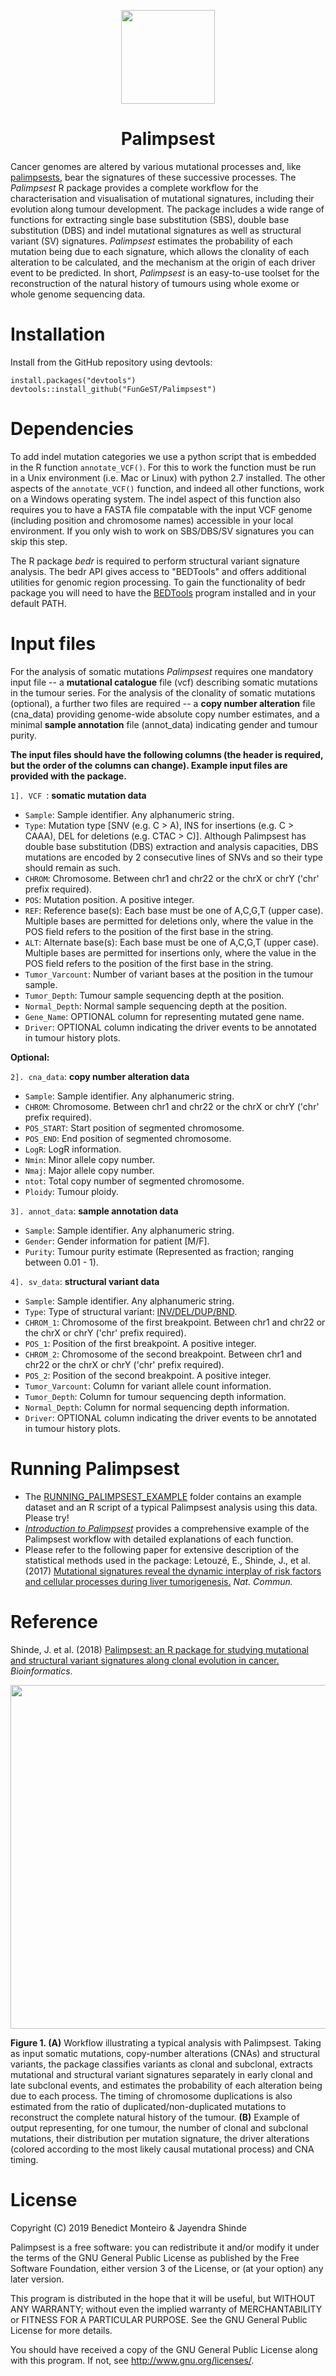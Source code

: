 <p align="center">
  <a href="https://github.com/FunGeST/Palimpsest">
    <img height="150" src="https://github.com/FunGeST/Palimpsest/blob/master/Files/Palimpsest.jpg">
  </a>
  <h1 align="center">Palimpsest</h1>
</p>

 Cancer genomes are altered by various mutational processes and, like [palimpsests](https://en.wikipedia.org/wiki/Palimpsest), bear the signatures of these successive processes. The _Palimpsest_ R package provides a complete workflow for the characterisation and visualisation of mutational signatures, including their evolution along tumour development. The package includes a wide range of functions for extracting single base substitution (SBS), double base substitution (DBS) and indel mutational signatures as well as structural variant (SV) signatures. _Palimpsest_ estimates the probability of each mutation being due to each signature, which allows the clonality of each alteration to be calculated, and the mechanism at the origin of each driver event to be predicted. In short, _Palimpsest_ is an easy-to-use toolset for the reconstruction of the natural history of tumours using whole exome or whole genome sequencing data. 

Installation
========
Install from the GitHub repository using devtools:

    install.packages("devtools")
    devtools::install_github("FunGeST/Palimpsest")

Dependencies
========
To add indel mutation categories we use a python script that is embedded in the R function `annotate_VCF()`. For this to work the function must be run in a Unix environment (i.e. Mac or Linux) with python 2.7 installed. The other aspects of the `annotate_VCF()` function, and indeed all other functions, work on a Windows operating system. The indel aspect of this function also requires you to have a FASTA file compatable with the input VCF genome (including position and chromosome names) accessible in your local environment. If you only wish to work on SBS/DBS/SV signatures you can skip this step.

The R package _bedr_ is required to perform structural variant signature analysis. The bedr API gives access to "BEDTools" and offers additional utilities for genomic region processing. To gain the functionality of bedr package you will need to have the [BEDTools](http://bedtools.readthedocs.io/en/latest/content/installation.html) program installed and in your default PATH.

Input files
========
For the analysis of somatic mutations _Palimpsest_ requires one mandatory input file -- a **mutational catalogue** file (vcf) describing somatic mutations in the tumour series. For the analysis of the clonality of somatic mutations (optional), a further two files are required -- a **copy number alteration** file (cna_data) providing genome-wide absolute copy number estimates, and a minimal **sample annotation** file (annot_data) indicating gender and tumour purity.

**The input files should have the following columns (the header is required, but the order of the columns can change). Example input files are provided with the package.**

`1]. VCF `: __somatic mutation data__

* `Sample`: Sample identifier. Any alphanumeric string.
* `Type`: Mutation type [SNV (e.g. C > A), INS for insertions (e.g. C > CAAA), DEL for deletions (e.g. CTAC > C)]. Although Palimpsest has double base substitution (DBS) extraction and analysis capacities, DBS mutations are encoded by 2 consecutive lines of SNVs and so their type should remain as such. 
* `CHROM`: Chromosome. Between chr1 and chr22 or the chrX or chrY ('chr' prefix required).
* `POS`: Mutation position. A positive integer.
* `REF`: Reference base(s): Each base must be one of A,C,G,T (upper case). Multiple bases are permitted for deletions only, where the value in the POS field refers to the position of the first base in the string.
* `ALT`: Alternate base(s): Each base must be one of A,C,G,T (upper case). Multiple bases are permitted for insertions only, where the value in the POS field refers to the position of the first base in the string.
* `Tumor_Varcount`: Number of variant bases at the position in the tumour sample.
* `Tumor_Depth`: Tumour sample sequencing depth at the position.
* `Normal_Depth`: Normal sample sequencing depth at the position.
* `Gene_Name`: OPTIONAL column for representing mutated gene name.
* `Driver`: OPTIONAL column indicating the driver events to be annotated in tumour history plots.

**Optional:**

`2]. cna_data`: __copy number alteration data__

* `Sample`: Sample identifier. Any alphanumeric string.
* `CHROM`: Chromosome. Between chr1 and chr22 or the chrX or chrY ('chr' prefix required).
* `POS_START`: Start position of segmented chromosome.
* `POS_END`: End position of segmented chromosome.
* `LogR`: LogR information.
* `Nmin`: Minor allele copy number.
* `Nmaj`: Major allele copy number.
* `ntot`: Total copy number of segmented chromosome.
* `Ploidy`: Tumour ploidy.

`3]. annot_data`: __sample annotation data__

* `Sample`: Sample identifier. Any alphanumeric string.
* `Gender`: Gender information for patient [M/F].
* `Purity`: Tumour purity estimate (Represented as fraction; ranging between 0.01 - 1).

`4]. sv_data`: __structural variant data__

* `Sample`: Sample identifier. Any alphanumeric string.
* `Type`: Type of structural variant: [INV/DEL/DUP/BND](https://samtools.github.io/hts-specs/VCFv4.1.pdf).
* `CHROM_1`: Chromosome of the first breakpoint. Between chr1 and chr22 or the chrX or chrY ('chr' prefix required).
* `POS_1`: Position of the first breakpoint. A positive integer.
* `CHROM_2`: Chromosome of the second breakpoint. Between chr1 and chr22 or the chrX or chrY ('chr' prefix required).
* `POS_2`: Position of the second breakpoint. A positive integer.
* `Tumor_Varcount`: Column for variant allele count information.
* `Tumor_Depth`: Column for tumour sequencing depth information.
* `Normal_Depth`: Column for normal sequencing depth information.
* `Driver`: OPTIONAL column indicating the driver events to be annotated in tumour history plots.


Running Palimpsest
================

* The [RUNNING_PALIMPSEST_EXAMPLE](https://github.com/FunGeST/Palimpsest/tree/master/RUNNING_PALIMPSEST_EXAMPLE) folder contains an example dataset and an R script of a typical Palimpsest analysis using this data. Please try!</br>
* [*Introduction to Palimpsest*](http://nbviewer.jupyter.org/github/FunGeST/Palimpsest/blob/master/Files/vignette_palimpsest_2.0.pdf) provides a comprehensive example of the Palimpsest workflow with detailed explanations of each function.</br> 
* Please refer to the following paper for extensive description of the statistical methods used in the package: Letouzé, E., Shinde, J., et al. (2017) [Mutational signatures reveal the dynamic interplay of risk factors and cellular processes during liver tumorigenesis.](https://www.nature.com/articles/s41467-017-01358-x) _Nat. Commun._

Reference
================

Shinde, J. et al. (2018) [Palimpsest: an R package for studying mutational and structural variant signatures along clonal evolution in cancer.](https://academic.oup.com/bioinformatics/advance-article/doi/10.1093/bioinformatics/bty388/4996591) _Bioinformatics_.


<p align="center">
  <a href="https://github.com/FunGeST/Palimpsest">
    <img height="550" src="https://github.com/FunGeST/Palimpsest/blob/master/Files/RUNNING_PALIMPSEST.png">
  </a>
</p>

**Figure 1. (A)** Workflow illustrating a typical analysis with Palimpsest. Taking as input somatic mutations, copy-number alterations (CNAs) and structural variants, the package classifies variants as clonal and subclonal, extracts mutational and structural variant
signatures separately in early clonal and late subclonal events, and estimates the probability of each alteration being due to each process. The timing of chromosome duplications is also estimated from the ratio of duplicated/non-duplicated mutations to reconstruct the complete natural history of the tumour. **(B)** Example of output representing, for one tumour, the number of clonal and subclonal mutations, their distribution per mutation signature, the driver alterations (colored according to the most likely causal mutational process) and CNA timing.


License
========

Copyright (C) 2019 Benedict Monteiro & Jayendra Shinde 

Palimpsest is a free software: you can redistribute it and/or modify
it under the terms of the GNU General Public License as published by
the Free Software Foundation, either version 3 of the License, or
(at your option) any later version.

This program is distributed in the hope that it will be useful,
but WITHOUT ANY WARRANTY; without even the implied warranty of
MERCHANTABILITY or FITNESS FOR A PARTICULAR PURPOSE.  See the
GNU General Public License for more details.

You should have received a copy of the GNU General Public License
along with this program.  If not, see <http://www.gnu.org/licenses/>.

